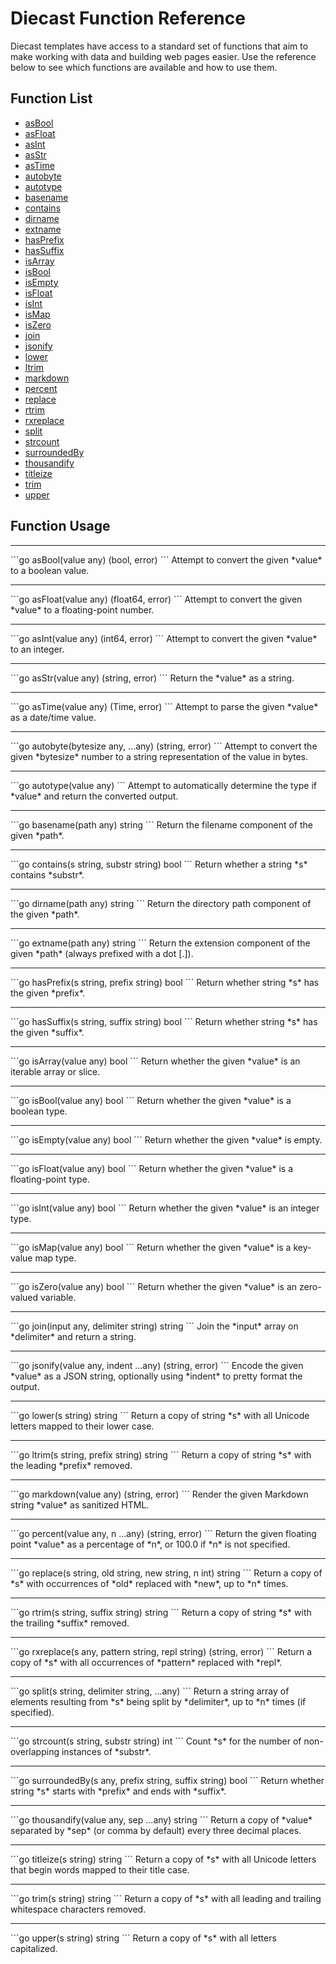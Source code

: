 # Diecast Function Reference

Diecast templates have access to a standard set of functions that aim to make
working with data and building web pages easier. Use the reference below to see
which functions are available and how to use them.

## Function List

- [asBool](#asBool)
- [asFloat](#asFloat)
- [asInt](#asInt)
- [asStr](#asStr)
- [asTime](#asTime)
- [autobyte](#autobyte)
- [autotype](#autotype)
- [basename](#basename)
- [contains](#contains)
- [dirname](#dirname)
- [extname](#extname)
- [hasPrefix](#hasPrefix)
- [hasSuffix](#hasSuffix)
- [isArray](#isArray)
- [isBool](#isBool)
- [isEmpty](#isEmpty)
- [isFloat](#isFloat)
- [isInt](#isInt)
- [isMap](#isMap)
- [isZero](#isZero)
- [join](#join)
- [jsonify](#jsonify)
- [lower](#lower)
- [ltrim](#ltrim)
- [markdown](#markdown)
- [percent](#percent)
- [replace](#replace)
- [rtrim](#rtrim)
- [rxreplace](#rxreplace)
- [split](#split)
- [strcount](#strcount)
- [surroundedBy](#surroundedBy)
- [thousandify](#thousandify)
- [titleize](#titleize)
- [trim](#trim)
- [upper](#upper)
## Function Usage

<hr />
<a name="asBool"></a>
```go
asBool(value any) (bool, error)
```
Attempt to convert the given *value* to a boolean value.

<hr />
<a name="asFloat"></a>
```go
asFloat(value any) (float64, error)
```
Attempt to convert the given *value* to a floating-point number.

<hr />
<a name="asInt"></a>
```go
asInt(value any) (int64, error)
```
Attempt to convert the given *value* to an integer.

<hr />
<a name="asStr"></a>
```go
asStr(value any) (string, error)
```
Return the *value* as a string.

<hr />
<a name="asTime"></a>
```go
asTime(value any) (Time, error)
```
Attempt to parse the given *value* as a date/time value.

<hr />
<a name="autobyte"></a>
```go
autobyte(bytesize any, ...any) (string, error)
```
Attempt to convert the given *bytesize* number to a string representation of the value in bytes.

<hr />
<a name="autotype"></a>
```go
autotype(value any)
```
Attempt to automatically determine the type if *value* and return the converted output.

<hr />
<a name="basename"></a>
```go
basename(path any) string
```
Return the filename component of the given *path*.

<hr />
<a name="contains"></a>
```go
contains(s string, substr string) bool
```
Return whether a string *s* contains *substr*.

<hr />
<a name="dirname"></a>
```go
dirname(path any) string
```
Return the directory path component of the given *path*.

<hr />
<a name="extname"></a>
```go
extname(path any) string
```
Return the extension component of the given *path* (always prefixed with a dot [.]).

<hr />
<a name="hasPrefix"></a>
```go
hasPrefix(s string, prefix string) bool
```
Return whether string *s* has the given *prefix*.

<hr />
<a name="hasSuffix"></a>
```go
hasSuffix(s string, suffix string) bool
```
Return whether string *s* has the given *suffix*.

<hr />
<a name="isArray"></a>
```go
isArray(value any) bool
```
Return whether the given *value* is an iterable array or slice.

<hr />
<a name="isBool"></a>
```go
isBool(value any) bool
```
Return whether the given *value* is a boolean type.

<hr />
<a name="isEmpty"></a>
```go
isEmpty(value any) bool
```
Return whether the given *value* is empty.

<hr />
<a name="isFloat"></a>
```go
isFloat(value any) bool
```
Return whether the given *value* is a floating-point type.

<hr />
<a name="isInt"></a>
```go
isInt(value any) bool
```
Return whether the given *value* is an integer type.

<hr />
<a name="isMap"></a>
```go
isMap(value any) bool
```
Return whether the given *value* is a key-value map type.

<hr />
<a name="isZero"></a>
```go
isZero(value any) bool
```
Return whether the given *value* is an zero-valued variable.

<hr />
<a name="join"></a>
```go
join(input any, delimiter string) string
```
Join the *input* array on *delimiter* and return a string.

<hr />
<a name="jsonify"></a>
```go
jsonify(value any, indent ...any) (string, error)
```
Encode the given *value* as a JSON string, optionally using *indent* to pretty format the output.

<hr />
<a name="lower"></a>
```go
lower(s string) string
```
Return a copy of string *s* with all Unicode letters mapped to their lower case.

<hr />
<a name="ltrim"></a>
```go
ltrim(s string, prefix string) string
```
Return a copy of string *s* with the leading *prefix* removed.

<hr />
<a name="markdown"></a>
```go
markdown(value any) (string, error)
```
Render the given Markdown string *value* as sanitized HTML.

<hr />
<a name="percent"></a>
```go
percent(value any, n ...any) (string, error)
```
Return the given floating point *value* as a percentage of *n*, or 100.0 if *n* is not specified.

<hr />
<a name="replace"></a>
```go
replace(s string, old string, new string, n int) string
```
Return a copy of *s* with occurrences of *old* replaced with *new*, up to *n* times.

<hr />
<a name="rtrim"></a>
```go
rtrim(s string, suffix string) string
```
Return a copy of string *s* with the trailing *suffix* removed.

<hr />
<a name="rxreplace"></a>
```go
rxreplace(s any, pattern string, repl string) (string, error)
```
Return a copy of *s* with all occurrences of *pattern* replaced with *repl*.

<hr />
<a name="split"></a>
```go
split(s string, delimiter string, ...any)
```
Return a string array of elements resulting from *s* being split by *delimiter*, up to *n* times (if specified).

<hr />
<a name="strcount"></a>
```go
strcount(s string, substr string) int
```
Count *s* for the number of non-overlapping instances of *substr*.

<hr />
<a name="surroundedBy"></a>
```go
surroundedBy(s any, prefix string, suffix string) bool
```
Return whether string *s* starts with *prefix* and ends with *suffix*.

<hr />
<a name="thousandify"></a>
```go
thousandify(value any, sep ...any) string
```
Return a copy of *value* separated by *sep* (or comma by default) every three decimal places.

<hr />
<a name="titleize"></a>
```go
titleize(s string) string
```
Return a copy of *s* with all Unicode letters that begin words mapped to their title case.

<hr />
<a name="trim"></a>
```go
trim(s string) string
```
Return a copy of *s* with all leading and trailing whitespace characters removed.

<hr />
<a name="upper"></a>
```go
upper(s string) string
```
Return a copy of *s* with all letters capitalized.

